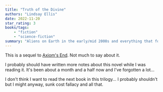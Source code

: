 ```yaml
---
title: "Truth of the Divine"
authors: "Lindsay Ellis"
date: 2022-11-20
star_rating: 3
books/tags:
    - "fiction"
    - "science-fiction"
summary: "Aliens on Earth in the early/mid 2000s and everything that follows from that. Sequel to Axiom's End, continues Cora's story and adds some new fresh characters (alien and otherwise) into the mix."
---
```

This is a sequel to [Axiom's End](/books/2022-11-12/). Not much to say about it.

I probably should have written more notes about this novel while I was reading it. It's been about a month and a half now and I've forgotten a lot...

I don't think I want to read the next book in this trilogy... I probably shouldn't but I might anyway, sunk cost fallacy and all that.